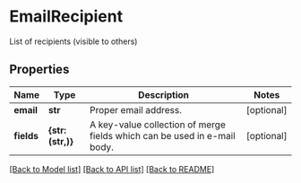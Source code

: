 # EmailRecipient

List of recipients (visible to others)
## Properties
Name | Type | Description | Notes
------------ | ------------- | ------------- | -------------
**email** | **str** | Proper email address. | [optional] 
**fields** | **{str: (str,)}** | A key-value collection of merge fields which can be used in e-mail body. | [optional] 

[[Back to Model list]](../README.md#documentation-for-models) [[Back to API list]](../README.md#documentation-for-api-endpoints) [[Back to README]](../README.md)


